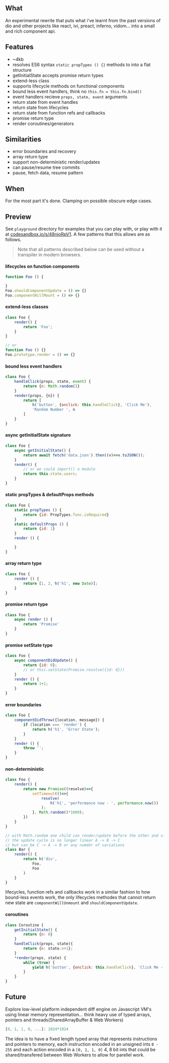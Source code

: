 ## What

An experimental rewrite that puts what i've learnt from the past versions of dio and other projects like react, ivi, preact, inferno, vidom... into a small and rich component api.

## Features

- ~4kb
- resolves ES6 syntax `static propTypes () {}` methods to into a flat structure
- getInitialState accepts promise return types
- extend-less class
- supports lifecycle methods on functional components
- bound less event handlers, think no `this.fn = this.fn.bind()`
- event handlers recieve `props, state, event` arguments
- return state from event handles
- return state from lifecycles
- return state from function refs and callbacks
- promise return type
- render coroutines/generators

## Similarities

- error boundaries and recovery
- array return type
- support non-deterministic render/updates
- can pause/resume tree commits
- pause, fetch data, resume pattern

## When

For the most part it's done. Clamping on possible obscure edge cases.

## Preview

See `playground` directory for examples that you can play with, or play with it at [codesandbox.io/s/48njoRpV1](https://codesandbox.io/s/48njoRpV1). A few patterns that this allows are as follows.

> Note that all patterns described below can be used without a transpiler in modern browsers.


#### lifecycles on function components

```js
function Foo () {

}
Foo.shouldComponentUpdate = () => {}
Foo.componentWillMount = () => {}
```


#### extend-less classes

```js
class Foo {
	render() {
		return 'Foo';
	}
}

// or
function Foo () {}
Foo.prototype.render = () => {}
```

#### bound less event handlers

```js
class Foo {
	handleClick(props, state, event) {
		return {n: Math.random()}
	}
	render(props, {n}) {
		return [
			h('button', {onclick: this.handleClick}, 'Click Me'),
			'Random Number ', n
		]
	}
}
```

#### async getInitialState signature

```js
class Foo {
	async getInitialState() {
		return await fetch('data.json').then((v)=>v.toJSON());
	}
	render() {
		// or we could import() a module
		return this.state.users;
	}
}
```

#### static propTypes & defaultProps methods

```js
class Foo {
	static propTypes () {
		return {id: PropTypes.func.isRequired}
	}
	static defaultProps () {
		return {id: 1}
	}
	render () {

	}
}
```

#### array return type

```js
class Foo {
	render () {
		return [1, 2, h('h1', new Date)];
	}
}
```

#### promise return type

```js
class Foo {
	async render () {
		return 'Promise'
	}
}
```
#### promise setState type

```js
class Foo {
	async componentDidUpdate() {
		return {id: 0};
		// or this.setState(Promise.resolve({id: 0}))
	}
	render () {
		return 1+1;
	}
}
```

#### error boundaries

```js
class Foo {
	componentDidThrow({location, message}) {
		if (location === 'render') {
			return h('h1', 'Error State');
		}
	}
	render () {
		throw '';
	}
}
```

#### non-deterministic

```js
class Foo {
	render() {
		return new Promise((resolve)=>{
			setTimeout(()=>{
				resolve(
					h('h1', 'performance now - ', performance.now())
				);
			}, Math.random()*1000);
		})
	}
}

// with Math.random one child can render/update before the other and vice-versa
// the update cycle is no longer linear A -> B -> C
// but can be C -> A -> B or any numebr of variations
class Bar {
	render() {
		return h('div',
			Foo,
			Foo
		)
	}
}
```

lifecycles, function refs and callbacks work in a similar fashion to how bound-less events work, the only lifecycles methodes that cannot return new state are `componentWillUnmount` and `shouldComponentUpdate`.

#### coroutines

```js
class Coroutine {
	getInitialState() {
		return {n: 0}
	}
	handleClick(props, state){
		return {n: state.n+1};
	}
	*render(props, state) {
		while (true) {
			yield h('button', {onclick: this.handleClick}, 'Click Me - ', state.n);
		}
	}
}
```

## Future

Explore low-level platform independent diff engine on Javascript VM's using linear memory representation... think heavy use of typed arrays, pointers and threads(SharedArrayBuffer & Web Workers)

```js
[0, 1, 1, 0, ...]: 1024*1024
```

The idea is to have a fixed length typed array that represents instructions and pointers to memory, each instruction encoded in an unsigned ints `0 - 255` and each action encoded in a `[0, 1, 1, 0]` 4, 8 bit ints that could be shared/transfered between Web Workers to allow for parellel work.
